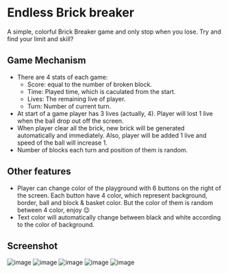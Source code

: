 # Endless Brick breaker

A simple, colorful Brick Breaker game and only stop when you lose.
Try and find your limit and skill?


## Game Mechanism
 - There are 4 stats of each game:
    - Score: equal to the number of broken block.
    - Time: Played time, which is caculated from the start.
    - Lives: The remaining live of player.
    - Turn: Number of current turn.
 - At start of a game player has 3 lives (actually, 4). Player will lost 1 live when the ball drop out off the screen. 
 - When player clear all the brick, new brick will be generated automatically and immediately. Also, player will be added 1 live and speed of the ball will increase 1.
 - Number of blocks each turn and position of them is random. 

## Other features
 - Player can change color of the playground with 6 buttons on the right of the screen. Each button have 4 color, which represent background, border, ball and block & basket color. But the color of them is random between 4 color, enjoy :wink:
 - Text color will automatically change between black and white according to the color of background.
 
## Screenshot
![image](https://user-images.githubusercontent.com/80797630/216096930-7101e820-dcf2-40f6-b9c9-58fcd5ac7334.png)
![image](https://user-images.githubusercontent.com/80797630/216099994-3f26d3c9-3602-4862-93e1-a559d277c363.png)
![image](https://user-images.githubusercontent.com/80797630/216100106-20202d32-d52a-49c9-9416-c04247acf02f.png)
![image](https://user-images.githubusercontent.com/80797630/216100294-fb5e5ade-8d74-41f1-94dc-8c19b6a515cf.png)
![image](https://user-images.githubusercontent.com/80797630/216100473-88948d0a-862a-496e-bc98-47da7ebb0899.png)


